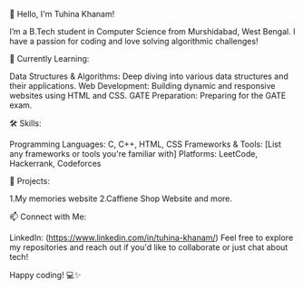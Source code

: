 👋 Hello, I'm Tuhina Khanam!

I’m a B.Tech student in Computer Science from Murshidabad, West Bengal. I have a passion for coding and love solving algorithmic challenges!

🌱 Currently Learning:

Data Structures & Algorithms: Deep diving into various data structures and their applications.
Web Development: Building dynamic and responsive websites using HTML and CSS.
GATE Preparation: Preparing for the GATE exam.

🛠️ Skills:

Programming Languages: C, C++, HTML, CSS
Frameworks & Tools: [List any frameworks or tools you're familiar with]
Platforms: LeetCode, Hackerrank, Codeforces

🚀 Projects:

1.My memories website
2.Caffiene Shop Website and more.

📫 Connect with Me:

LinkedIn: (https://www.linkedin.com/in/tuhina-khanam/)
Feel free to explore my repositories and reach out if you'd like to collaborate or just chat about tech!

Happy coding! 💻✨
